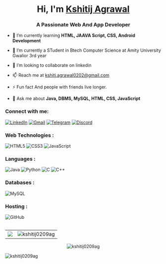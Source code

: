 <h1 align="center">Hi, I'm <a href="https://www.linkedin.com/in/kshitij-agrawal-3a557814b/" target="_blank"> Kshitij Agrawal </a></h1>
<h3 align="center">A Passionate Web And App Developer</h3>

- 🌱 I’m currently learning **HTML, JAAVA Script, CSS, Android Development**

- 🔭 I’m currently a STudent in Btech Computer Science at Amity University Gwalior 3rd year

- 👯 I’m looking to collaborate on linkedin

- 📫 Reach me at kshitj.agrawal0202@gmail.com

- ⚡ Fun fact And people with friends live longer.

- 💬 Ask me about **Java, DBMS, MySQL, HTML, CSS, JavaScript**

<!-- 👨‍💻 Check out my personal portfolio : **<a href="https://lifecodess.cf" target="_blank">Portfolio</a>**-->

<h3 align="left">Connect with me:</h3>
<div align="left">
  <a href="https://www.linkedin.com/in/kshitij-agrawal-3a557814b/"><img alt="LinkedIn" src="https://img.shields.io/badge/linkedin-%230077B5.svg?style=for-the-badge&logo=linkedin&logoColor=white"/></a>
  <a href="mailto:kshitij.agrawal0209@gmail.com"><img alt="Gmail" src="https://img.shields.io/badge/Gmail-D14836?style=for-the-badge&logo=gmail&logoColor=white"/></a>
  <a href="https://t.me/betu02"><img alt="Telegram" src="https://img.shields.io/badge/Telegram-2CA5E0?style=for-the-badge&logo=telegram&logoColor=white" /></a>
  <a href="https://discord.com/channels/@me"><img alt="Discord" src="https://img.shields.io/badge/discord-D14836?style=for-the-badge&logo=discord&logoColor=white"/></a>
</div>

<h3 align="left">Web Technologies :</h3>
<div align="left">
<img alt="HTML5" src="https://img.shields.io/badge/html5-%23E34F26.svg?style=for-the-badge&logo=html5&logoColor=white"/>
<img alt="CSS3" src="https://img.shields.io/badge/css3-%231572B6.svg?style=for-the-badge&logo=css3&logoColor=white"/> 
<img alt="JavaScript" src="https://img.shields.io/badge/javascript-%23323330.svg?style=for-the-badge&logo=javascript&logoColor=%23F7DF1E"/>  
<!--<img alt="Bootstrap" src="https://img.shields.io/badge/bootstrap-%23563D7C.svg?style=for-the-badge&logo=bootstrap&logoColor=white"/> 
<img alt="PHP" src="https://img.shields.io/badge/php-%23777BB4.svg?style=for-the-badge&logo=php&logoColor=white"/>
<img alt="NodeJS" src="https://img.shields.io/badge/node.js-%2343853D.svg?style=for-the-badge&logo=node-dot-js&logoColor=white"/>
<img alt="React" src="https://img.shields.io/badge/react-%2320232a.svg?style=for-the-badge&logo=react&logoColor=%2361DAFB"/>  
</div>-->

<h3 align="left">Languages :</h3>
<div align="left">
  <img alt="Java" src="https://img.shields.io/badge/java-%23ED8B00.svg?style=for-the-badge&logo=java&logoColor=white"/>
  <img alt="Python" src="https://img.shields.io/badge/python-%2314354C.svg?style=for-the-badge&logo=python&logoColor=white"/>
  <img alt="C" src="https://img.shields.io/badge/C-%2314354C.svg?style=for-the-badge&logo=C&logoColor=white"/>
  <img alt="C++" src="https://img.shields.io/badge/C%2B%2B-00599C?style=for-the-badge&logo=c%2B%2B&logoColor=white" />
</div>

<h3 align="left">Databases :</h3>
<div align="left">
  <img alt="MySQL" src="https://img.shields.io/badge/mysql-%2300f.svg?style=for-the-badge&logo=mysql&logoColor=white"/>
  <!--<img alt="SQLite" src ="https://img.shields.io/badge/sqlite-%2307405e.svg?style=for-the-badge&logo=sqlite&logoColor=white"/>-->
</div>


<h3 align="left">Hosting :</h3>
<div align="left">
  <!--<img alt="DigitalOcean" src="https://img.shields.io/badge/DigitalOcean-%230167ff.svg?style=for-the-badge&logo=digitalOcean&logoColor=white"/>
  <img alt="Firebase" src="https://img.shields.io/badge/firebase-%23039BE5.svg?style=for-the-badge&logo=firebase"/>
  <img alt="Heroku" src="https://img.shields.io/badge/heroku-%23430098.svg?style=for-the-badge&logo=heroku&logoColor=white"/>-->
  <img alt="GitHub" src="https://img.shields.io/badge/github-%23430098.svg?style=for-the-badge&logo=github&logoColor=white"/>
</div><br/>

<table>
  <tr>
    <td><img src="https://github-readme-stats.vercel.app/api?username=kshitij0209ag&show_icons=true&theme=dark&locale=en" /></td>
    <td><img src="https://github-readme-stats.vercel.app/api/top-langs?username=kshitij0209ag&show_icons=true&theme=dark&locale=en&layout=compact" alt="kshitij0209ag" /></td>
  </tr>
</table>

<div align="center">
<p><img align="center" src="https://github-readme-streak-stats.herokuapp.com/?user=kshitij0209ag&theme=dark" alt="kshitij0209ag" /></p>
  </div>
<p align="left"> <img src="https://komarev.com/ghpvc/?username=kshitij0209ag&label=Profile%20views&color=6805D3&style=flat" alt="kshitij0209ag" /> </p>
